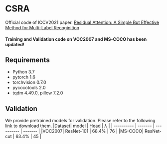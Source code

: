 # CSRA
Official code of ICCV2021 paper. [Residual Attention: A Simple But Effective Method for Multi-Label Recoginition](https://arxiv.org/abs/2108.02456)<br>

#### Training and Validation code on VOC2007 and MS-COCO has been updated!

## Requirements
- Python 3.7
- pytorch 1.6
- torchvision 0.7.0
- pycocotools 2.0
- tqdm 4.49.0, pillow 7.2.0

## Validation
We provide pretrained models for validation. Please refer to the following link to download them. 
|Dataset| model       |  Head  | $\lambda$  |
|  ---------- | -------  |  ---------- | -------   |
|VOC2007| ResNet-101   |   68.4%      |  76   |
|MS-COCO| ResNet-cut |  63.4%      |  45   |
